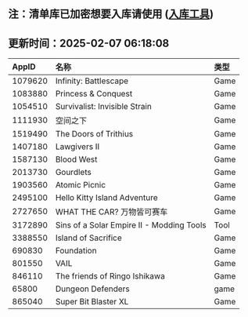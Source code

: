 ## 注：清单库已加密想要入库请使用 ([入库工具](https://github.com/BlankTMing/ManifestAutoUpdate/releases))

## 更新时间：2025-02-07 06:18:08
| AppID | 名称 | 类型  |
| :-------------------- | :----------------------------- | :----------- |
| 1079620 | Infinity: Battlescape| Game |
| 1083880 | Princess & Conquest| Game |
| 1054510 | Survivalist: Invisible Strain| Game |
| 1111930 | 空间之下| Game |
| 1519490 | The Doors of Trithius| Game |
| 1407180 | Lawgivers II| Game |
| 1587130 | Blood West| Game |
| 2013730 | Gourdlets| Game |
| 1903560 | Atomic Picnic| Game |
| 2495100 | Hello Kitty Island Adventure| Game |
| 2727650 | WHAT THE CAR? 万物皆可赛车| Game |
| 3172890 | Sins of a Solar Empire II - Modding Tools| Tool |
| 3388550 | Island of Sacrifice| Game |
| 690830 | Foundation| Game |
| 801550 | VAIL| Game |
| 846110 | The friends of Ringo Ishikawa| Game |
| 65800 | Dungeon Defenders| game |
| 865040 | Super Bit Blaster XL| Game |
